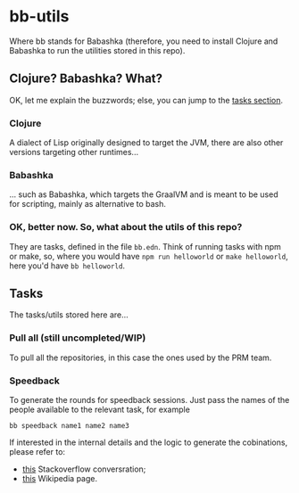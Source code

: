 # bb-utils

Where bb stands for Babashka (therefore, you need to install Clojure and Babashka to run the utilities stored in this repo).

## Clojure? Babashka? What?

OK, let me explain the buzzwords; else, you can jump to the [tasks section](#tasks).

### Clojure

A dialect of Lisp originally designed to target the JVM, there are also other versions targeting other runtimes...

### Babashka

... such as Babashka, which targets the GraalVM and is meant to be used for scripting, mainly as alternative to bash.

### OK, better now. So, what about the utils of this repo?

They are tasks, defined in the file `bb.edn`. Think of running tasks with npm or make, so, where you would have `npm run helloworld` or `make helloworld`, here you'd have `bb helloworld`.

## Tasks

The tasks/utils stored here are...

### Pull all (still uncompleted/WIP)

To pull all the repositories, in this case the ones used by the PRM team.

### Speedback

To generate the rounds for speedback sessions. Just pass the names of the people available to the relevant task, for example

`bb speedback name1 name2 name3`

If interested in the internal details and the logic to generate the cobinations, please refer to:

- [this](https://stackoverflow.com/questions/41896889/algorithm-to-schedule-people-to-an-activity-that-should-be-done-in-pairs#41897430) Stackoverflow conversration;
- [this](https://en.wikipedia.org/wiki/Round-robin_tournament#Scheduling_algorithm) Wikipedia page.

